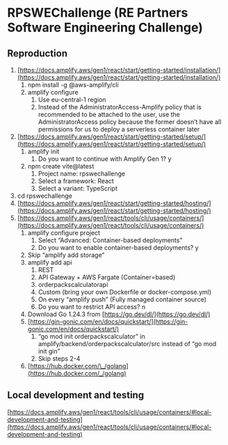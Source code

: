# RPSWEChallenge (RE Partners Software Engineering Challenge)

## Reproduction

1. [https://docs.amplify.aws/gen1/react/start/getting-started/installation/](https://docs.amplify.aws/gen1/react/start/getting-started/installation/)
   1. npm install -g @aws-amplify/cli
   2. amplify configure
      1. Use eu-central-1 region
      2. Instead of the AdministratorAccess-Amplify policy that is recommended to be attached to the user, use the AdministratorAccess policy because the former doesn’t have all permissions for us to deploy a serverless container later
2. [https://docs.amplify.aws/gen1/react/start/getting-started/setup/](https://docs.amplify.aws/gen1/react/start/getting-started/setup/)
   1. amplify init
      1. Do you want to continue with Amplify Gen 1? y
   2. npm create vite@latest
      1. Project name: rpswechallenge
      2. Select a framework: React
      3. Select a variant: TypeScript
3. cd rpswechallenge
4. [https://docs.amplify.aws/gen1/react/start/getting-started/hosting/](https://docs.amplify.aws/gen1/react/start/getting-started/hosting/)
5. [https://docs.amplify.aws/gen1/react/tools/cli/usage/containers/](https://docs.amplify.aws/gen1/react/tools/cli/usage/containers/)
   1. amplify configure project
      1. Select “Advanced: Container-based deployments”
      2. Do you want to enable container-based deployments? y
   2. Skip “amplify add storage”
   3. amplify add api
      1. REST
      2. API Gateway + AWS Fargate (Container=based)
      3. orderpackscalculatorapi
      4. Custom (bring your own Dockerfile or docker-compose.yml)
      5. On every “amplify push” (Fully managed container source)
      6. Do you want to restrict API access? n
   4. Download Go 1.24.3 from [https://go.dev/dl/](https://go.dev/dl/)
   5. [https://gin-gonic.com/en/docs/quickstart/](https://gin-gonic.com/en/docs/quickstart/)
      1. “go mod init orderpackscalculator” in amplify/backend/orderpackscalculator/src instead of “go mod init gin”
      2. Skip steps 2-4
   6. [https://hub.docker.com/\_/golang](https://hub.docker.com/_/golang)

## Local development and testing

[https://docs.amplify.aws/gen1/react/tools/cli/usage/containers/#local-development-and-testing](https://docs.amplify.aws/gen1/react/tools/cli/usage/containers/#local-development-and-testing)
